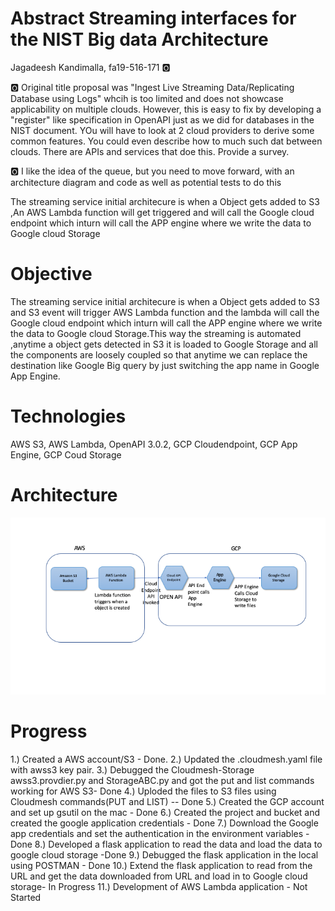 # Abstract Streaming interfaces for the NIST Big data Architecture

Jagadeesh Kandimalla, fa19-516-171 :o2:

:o2: Original title proposal was "Ingest Live Streaming Data/Replicating Database using Logs" whcih is too limited and does not showcase applicability on multiple clouds. However, this is easy to fix by developing a "register" like specification in OpenAPI just as we did for databases in the NIST document. YOu will have to look at 2 cloud providers to derive some common features. You could even describe how to much such dat between clouds. There are APIs and services that doe this. Provide a survey.

:o2: I like the idea of the queue, but you need to move forward, with an architecture diagram and code as well as potential tests to do this

The streaming service initial architecure is when a Object gets added to S3 ,An AWS Lambda function will get triggered and will call the Google cloud endpoint which inturn will call the APP engine where we write the data to Google cloud Storage


# Objective

The streaming service initial architecure is when a Object gets added to S3 and S3 event will trigger AWS Lambda function and the lambda will call the Google cloud endpoint which inturn will call the APP engine where we write the data to Google cloud Storage.This way the streaming is automated ,anytime a object gets detected in S3 it is loaded to Google Storage and all the components are loosely coupled so that anytime we can replace the destination like Google Big query by just switching the app name in Google App Engine.


# Technologies

AWS S3,
AWS Lambda,
OpenAPI 3.0.2,
GCP Cloudendpoint,
GCP App Engine,
GCP Coud Storage

# Architecture

![architecture](images/architecuture-171.png)

# Progress
1.) Created a AWS account/S3 - Done.
2.) Updated the .cloudmesh.yaml file with awss3 key pair.
3.) Debugged the Cloudmesh-Storage awss3.provdier.py and StorageABC.py and got the put and list commands working for AWS S3- Done
4.) Uploded the files to S3 files using Cloudmesh commands(PUT and LIST) -- Done
5.) Created the GCP account and set up gsutil on the mac - Done
6.) Created the project and bucket and created the google application credentials - Done
7.) Download the Google app credentials and set the authentication in the environment variables - Done
8.) Developed a flask application to read the data and load the data to google cloud storage -Done
9.) Debugged the flask application in the local using POSTMAN - Done
10.) Extend the flask application to read from the URL and get the data downloaded from URL and load in to Google cloud storage- In Progress
11.) Development of AWS Lambda application - Not Started


